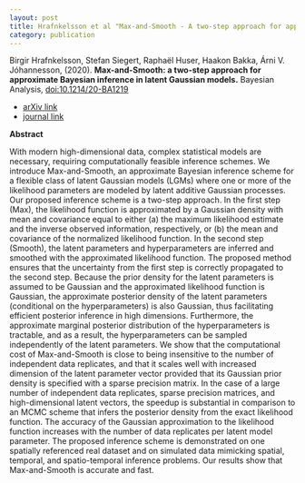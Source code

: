 ```yaml
---
layout: post
title: Hrafnkelsson et al "Max-and-Smooth - A two-step approach for approximate Bayesian inference in latent Gaussian models"
category: publication
---
```


Birgir Hrafnkelsson, Stefan Siegert, Raphaël Huser, Haakon Bakka, Árni V. Jóhannesson, (2020). **Max-and-Smooth: a two-step approach for approximate Bayesian inference in latent Gaussian models.** Bayesian Analysis, [doi:10.1214/20-BA1219](https://dx.doi.org/10.1214/20-BA1219)

- [arXiv link](https://arxiv.org/abs/1907.11969)
- [journal link](https://dx.doi.org/10.1214/20-BA1219)


**Abstract**

With modern high-dimensional data, complex statistical models are necessary,
requiring computationally feasible inference schemes. We introduce
Max-and-Smooth, an approximate Bayesian inference scheme for a flexible class
of latent Gaussian models (LGMs) where one or more of the likelihood parameters
are modeled by latent additive Gaussian processes. Our proposed inference
scheme is a two-step approach. In the first step (Max), the likelihood function
is approximated by a Gaussian density with mean and covariance equal to either
(a) the maximum likelihood estimate and the inverse observed information,
respectively, or (b) the mean and covariance of the normalized likelihood
function. In the second step (Smooth), the latent parameters and
hyperparameters are inferred and smoothed with the approximated likelihood
function. The proposed method ensures that the uncertainty from the first step
is correctly propagated to the second step. Because the prior density for the
latent parameters is assumed to be Gaussian and the approximated likelihood
function is Gaussian, the approximate posterior density of the latent
parameters (conditional on the hyperparameters) is also Gaussian, thus
facilitating efficient posterior inference in high dimensions. Furthermore, the
approximate marginal posterior distribution of the hyperparameters is
tractable, and as a result, the hyperparameters can be sampled independently of
the latent parameters. We show that the computational cost of Max-and-Smooth is
close to being insensitive to the number of independent data replicates, and
that it scales well with increased dimension of the latent parameter vector
provided that its Gaussian prior density is specified with a sparse precision
matrix. In the case of a large number of independent data replicates, sparse
precision matrices, and high-dimensional latent vectors, the speedup is
substantial in comparison to an MCMC scheme that infers the posterior density
from the exact likelihood function. The accuracy of the Gaussian approximation
to the likelihood function increases with the number of data replicates per
latent model parameter. The proposed inference scheme is demonstrated on one
spatially referenced real dataset and on simulated data mimicking spatial,
temporal, and spatio-temporal inference problems. Our results show that
Max-and-Smooth is accurate and fast.



